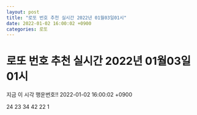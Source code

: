```yaml
---
layout: post
title: "로또 번호 추천 실시간 2022년 01월03일01시"
date: 2022-01-02 16:00:02 +0900
categories: 로또
---
```


# 로또 번호 추천 실시간 2022년 01월03일01시

지금 이 시각 행운번호!! 2022-01-02 16:00:02 +0900

 24  23  34  42  22  1 

